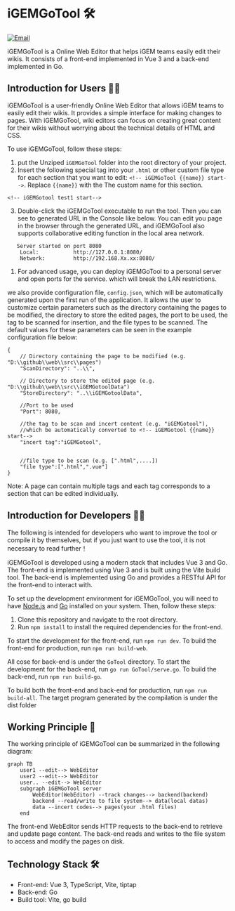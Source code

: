 # iGEMGoTool 🛠️

[![Email](https://img.shields.io/static/v1?label=Email&message=950288s@gmail.com&color=blue)](mailto:950288s@gmail.com)

iGEMGoTool is a Online Web Editor that helps iGEM teams easily edit their wikis. It consists of a front-end implemented in Vue 3 and a back-end implemented in Go.

## Introduction for Users 🧑‍💼

iGEMGoTool is a user-friendly Online Web Editor that allows iGEM teams to easily edit their wikis. It provides a simple interface for making changes to pages. With iGEMGoTool, wiki editors can focus on creating great content for their wikis without worrying about the technical details of HTML and CSS.

To use iGEMGoTool, follow these steps:

1. put the Unziped `iGEMGoTool` folder into the root directory of your project.
2. Insert the following special tag into your `.html` or other custom file type for each section that you want to edit: `<!-- iGEMGoTool {{name}} start-->`. Replace `{{name}}` with the The custom name for this section.
``` Example
<!-- iGEMGotool test1 start-->
```

3. Double-click the iGEMGoTool executable to run the tool. Then you can see to generated URL in the Console like below. You can edit you page in the browser through the generated URL, and iGEMGoTool also supports collaborative editing function in the local area network. 
```
   Server started on port 8080
    Local:           http://127.0.0.1:8080/
    Network:         http://192.168.Xx.xx:8080/
```
    
1. For advanced usage, you can deploy iGEMGoTool to a personal server and open ports for the service. which will break the LAN restrictions.

we also provide configuration file, `config.json`, which will be automatically generated upon the first run of the application. It allows the user to customize certain parameters such as the directory containing the pages to be modified, the directory to store the edited pages, the port to be used, the tag to be scanned for insertion, and the file types to be scanned. The default values for these parameters can be seen in the example configuration file below:
```
{
	// Directory containing the page to be modified (e.g. "D:\\github\\web\\src\\pages")
	"ScanDirectory": "..\\",

	// Directory to store the edited page (e.g. "D:\\github\\web\\src\\iGEMGotoolData")
	"StoreDirectory": "..\\iGEMGotoolData",

	//Port to be used
	"Port": 8080,

	//the tag to be scan and incert content (e.g. "iGEMGotool"),
	//which be automatically converted to <!-- iGEMGotool {{name}} start-->
	"incert tag":"iGEMGotool",

	
	//file type to be scan (e.g. [".html",....])
	"file type":[".html",".vue"]
}
```

Note: A page can contain multiple tags and each tag corresponds to a section that can be edited individually.

## Introduction for Developers 🧑‍💻

The following is intended for developers who want to improve the tool or compile it by themselves, but if you just want to use the tool, it is not necessary to read further！

iGEMGoTool is developed using a modern stack that includes Vue 3 and Go. The front-end is implemented using Vue 3 and is built using the Vite build tool. The back-end is implemented using Go and provides a RESTful API for the front-end to interact with.

To set up the development environment for iGEMGoTool, you will need to have [Node.js](https://nodejs.org/) and [Go](https://golang.org/) installed on your system. Then, follow these steps:

1. Clone this repository and navigate to the root directory.
2. Run `npm install` to install the required dependencies for the front-end.

To start the development for the front-end, run `npm run dev`. 
To build the front-end for production, run `npm run build-web`.

All cose for back-end is under the `GoTool` directory. 
To start the development for the back-end, run `go run GoTool/serve.go`. 
To build the back-end, run `npm run build-go`. 

To build both the front-end and back-end for production, run `npm run build-all`.
The target program generated by the compilation is under the dist folder

## Working Principle 📝

The working principle of iGEMGoTool can be summarized in the following diagram:

```mermaid
graph TB
    user1 --edit--> WebEditor
    user2 --edit--> WebEditor
    user.. --edit--> WebEditor
    subgraph iGEMGoTool server
        WebEditor(WebEditor) --track changes--> backend(backend)
        backend --read/write to file system--> data(local datas)
        data --incert codes--> pages(your .html files)
    end
```

The front-end WebEditor sends HTTP requests to the back-end to retrieve and update page content. The back-end reads and writes to the file system to access and modify the pages on disk.

## Technology Stack 🛠️

- Front-end: Vue 3, TypeScript, Vite, tiptap
- Back-end: Go 
- Build tool: Vite, go build

